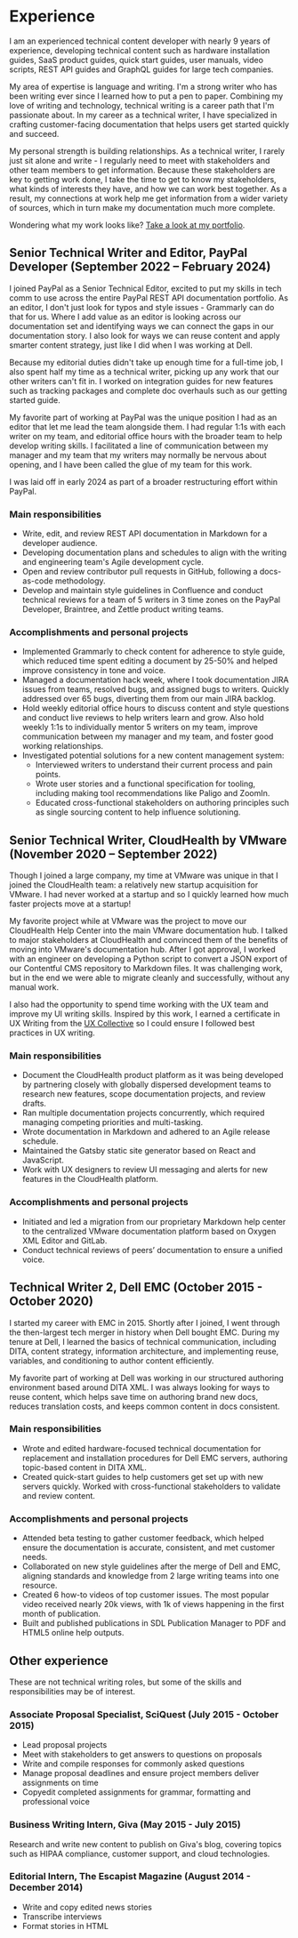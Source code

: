 # Experience

I am an experienced technical content developer with nearly 9 years of experience, developing technical content such as hardware installation guides, SaaS product guides, quick start guides, user manuals, video scripts, REST API guides and GraphQL guides for large tech companies.

My area of expertise is language and writing. I'm a strong writer who has been writing ever since I learned how to put a pen to paper. Combining my love of writing and technology, technical writing is a career path that I'm passionate about. In my career as a technical writer, I have specialized in crafting customer-facing documentation that helps users get started quickly and succeed. 

My personal strength is building relationships. As a technical writer, I rarely just sit alone and write - I regularly need to meet with stakeholders and other team members to get information. Because these stakeholders are key to getting work done, I take the time to get to know my stakeholders, what kinds of interests they have, and how we can work best together. As a result, my connections at work help me get information from a wider variety of sources, which in turn make my documentation much more complete.

Wondering what my work looks like? [Take a look at my portfolio](Portfolio.md).

## Senior Technical Writer and Editor, PayPal Developer (September 2022 – February 2024)

I joined PayPal as a Senior Technical Editor, excited to put my skills in tech comm to use across the entire PayPal REST API documentation portfolio. As an editor, I don't just look for typos and style issues - Grammarly can do that for us. Where I add value as an editor is looking across our documentation set and identifying ways we can connect the gaps in our documentation story. I also look for ways we can reuse content and apply smarter content strategy, just like I did when I was working at Dell.

Because my editorial duties didn't take up enough time for a full-time job, I also spent half my time as a technical writer, picking up any work that our other writers can't fit in. I worked on integration guides for new features such as tracking packages and complete doc overhauls such as our getting started guide.

My favorite part of working at PayPal was the unique position I had as an editor that let me lead the team alongside them. I had regular 1:1s with each writer on my team, and editorial office hours with the broader team to help develop writing skills. I facilitated a line of communication between my manager and my team that my writers may normally be nervous about opening, and I have been called the glue of my team for this work.

I was laid off in early 2024 as part of a broader restructuring effort within PayPal. 

### Main responsibilities

- Write, edit, and review REST API documentation in Markdown for a developer audience.
- Developing documentation plans and schedules to align with the writing and engineering team's Agile development cycle. 
- Open and review contributor pull requests in GitHub, following a docs-as-code methodology. 
- Develop and maintain style guidelines in Confluence and conduct technical reviews for a team of 5 writers in 3 time zones on the PayPal Developer, Braintree, and Zettle product writing teams.

### Accomplishments and personal projects

- Implemented Grammarly to check content for adherence to style guide, which reduced time spent editing a document by 25-50% and helped improve consistency in tone and voice.
- Managed a documentation hack week, where I took documentation JIRA issues from teams, resolved bugs, and assigned bugs to writers. Quickly addressed over 65 bugs, diverting them from our main JIRA backlog.
- Hold weekly editorial office hours to discuss content and style questions and conduct live reviews to help writers learn and grow. Also hold weekly 1:1s to individually mentor 5 writers on my team, improve communication between my manager and my team, and foster good working relationships.
- Investigated potential solutions for a new content management system:
	- Interviewed writers to understand their current process and pain points.
	- Wrote user stories and a functional specification for tooling, including making tool recommendations like Paligo and ZoomIn.
	- Educated cross-functional stakeholders on authoring principles such as single sourcing content to help influence solutioning. 
	
## Senior Technical Writer, CloudHealth by VMware (November 2020 – September 2022)

Though I joined a large company, my time at VMware was unique in that I joined the CloudHealth team: a relatively new startup acquisition for VMware. I had never worked at a startup and so I quickly learned how much faster projects move at a startup!

My favorite project while at VMware was the project to move our CloudHealth Help Center into the main VMware documentation hub. I talked to major stakeholders at CloudHealth and convinced them of the benefits of moving into VMware's documentation hub. After I got approval, I worked with an engineer on developing a Python script to convert a JSON export of our Contentful CMS repository to Markdown files. It was challenging work, but in the end we were able to migrate cleanly and successfully, without any manual work.

I also had the opportunity to spend time working with the UX team and improve my UI writing skills. Inspired by this work, I earned a certificate in UX Writing from the [UX Collective](https://uxdesign.cc/) so I could ensure I followed best practices in UX writing.

### Main responsibilities

- Document the CloudHealth product platform as it was being developed by partnering closely with globally dispersed development teams to research new features, scope documentation projects, and review drafts. 
- Ran multiple documentation projects concurrently, which required managing competing priorities and multi-tasking. 
- Wrote documentation in Markdown and adhered to an Agile release schedule. 
- Maintained the Gatsby static site generator based on React and JavaScript.
- Work with UX designers to review UI messaging and alerts for new features in the CloudHealth platform.

### Accomplishments and personal projects

- Initiated and led a migration from our proprietary Markdown help center to the centralized VMware documentation platform based on Oxygen XML Editor and GitLab.
- Conduct technical reviews of peers’ documentation to ensure a unified voice.

## Technical Writer 2, Dell EMC (October 2015 - October 2020)

I started my career with EMC in 2015. Shortly after I joined, I went through the then-largest tech merger in history when Dell bought EMC. During my tenure at Dell, I learned the basics of technical communication, including DITA, content strategy, information architecture, and implementing reuse, variables, and conditioning to author content efficiently. 

My favorite part of working at Dell was working in our structured authoring environment based around DITA XML. I was always looking for ways to reuse content, which helps save time on authoring brand new docs, reduces translation costs, and keeps common content in docs consistent.

### Main responsibilities

- Wrote and edited hardware-focused technical documentation for replacement and installation procedures for Dell EMC servers, authoring topic-based content in DITA XML. 
- Created quick-start guides to help customers get set up with new servers quickly. Worked with cross-functional stakeholders to validate and review content.

### Accomplishments and personal projects

- Attended beta testing to gather customer feedback, which helped ensure the documentation is accurate, consistent, and met customer needs.
- Collaborated on new style guidelines after the merge of Dell and EMC, aligning standards and knowledge from 2 large writing teams into one resource.
- Created 6 how-to videos of top customer issues. The most popular video received nearly 20k views, with 1k of views happening in the first month of publication.
- Built and published publications in SDL Publication Manager to PDF and HTML5 online help outputs.

## Other experience

These are not technical writing roles, but some of the skills and responsibilities may be of interest.

### Associate Proposal Specialist, SciQuest (July 2015 - October 2015)

- Lead proposal projects
- Meet with stakeholders to get answers to questions on proposals
- Write and compile responses for commonly asked questions
- Manage proposal deadlines and ensure project members deliver assignments on time
- Copyedit completed assignments for grammar, formatting and professional voice

### Business Writing Intern, Giva (May 2015 - July 2015)

Research and write new content to publish on Giva's blog, covering topics such as HIPAA compliance, customer support, and cloud technologies.

### Editorial Intern, The Escapist Magazine (August 2014 - December 2014)

- Write and copy edited news stories
- Transcribe interviews
- Format stories in HTML